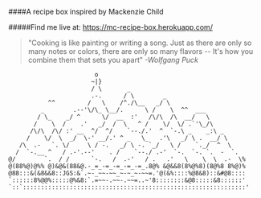 ####A recipe box inspired by Mackenzie Child

#####Find me live at: https://mc-recipe-box.herokuapp.com/

>"Cooking is like painting or writing a song. Just as 
there are only so many notes or colors, there are only
so many flavors -- It's how you combine them that
sets you apart" *-Wolfgang Puck*
                            

                            o
                           ~|} 
                           / \       _
                           .-.      / \        _
               ^^         /   \    /^./\__   _/ \
             _        .--'\/\_ \__/.      \ /    \  ^^  ___
            / \_    _/ ^      \/  __  :'   /\/\  /\  __/   \
           /    \  /    .'   _/  /  \   ^ /    \/  \/ .`'\_/\
          /\/\  /\/ :' __  ^/  ^/    `--./.'  ^  `-.\ _    _:\ _
         /    \/  \  _/  \-' __/.' ^ _   \_   .'\   _/ \ .  __/ \
       /\  .-   `. \/     \ / -.   _/ \ -. `_/   \ /    `._/  ^  \
      /  `-.__ ^   / .-'.--'    . /    `--./ .-'  `-.  `-. `.  -  `.
    @/        `.  / /      `-.   /  .-'   / .   .'   \    \  \  .-  \%
    @(88%@)@%% @)&@&(88&@.-_=_-=_-=_-=_-=_.8@% &@&&8(8%@%8)(8@%8 8%@)%
    @88:::&(&8&&8::JGS:&`.~-_~~-~~_~-~_~-~~=.'@(&%::::%@8&8)::&#@8::::
    `::::::8%@@%:::::@%&8:`.=~~-.~~-.~~=..~'8::::::::&@8:::::&8::::::'
    `::`::::::::::::::::::::::::::::::::::::::::::::::::::::::::::::::'

